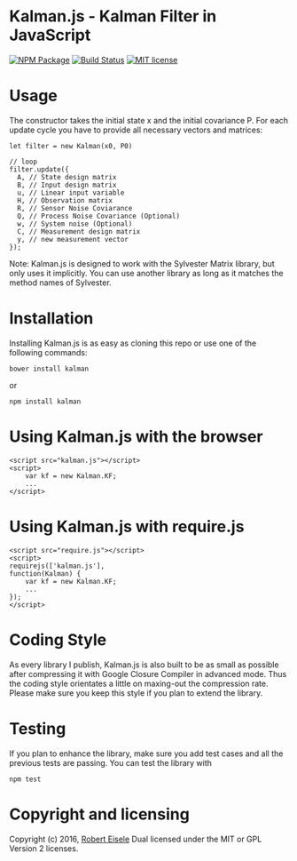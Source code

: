 # Kalman.js - Kalman Filter in JavaScript

[![NPM Package](https://img.shields.io/npm/v/kalman.svg?style=flat)](https://npmjs.org/package/kalman "View this project on npm")
[![Build Status](https://travis-ci.org/infusion/Kalman.js.svg?branch=master)](https://travis-ci.org/infusion/Kalman.js)
[![MIT license](http://img.shields.io/badge/license-MIT-brightgreen.svg)](http://opensource.org/licenses/MIT)


Usage
===

The constructor takes the initial state x and the initial covariance P. For each update cycle you have to provide all necessary vectors and matrices:

```
let filter = new Kalman(x0, P0)

// loop
filter.update({
  A, // State design matrix
  B, // Input design matrix
  u, // Linear input variable 
  H, // Observation matrix
  R, // Sensor Noise Coviarance
  Q, // Process Noise Covariance (Optional)
  w, // System noise (Optional)
  C, // Measurement design matrix
  y, // new measurement vector
});
```

Note: Kalman.js is designed to work with the Sylvester Matrix library, but only uses it implicitly. You can use another library as long as it matches the method names of Sylvester.


Installation
===
Installing Kalman.js is as easy as cloning this repo or use one of the following commands:

```
bower install kalman
```
or

```
npm install kalman
```

Using Kalman.js with the browser
===
    <script src="kalman.js"></script>
    <script>
        var kf = new Kalman.KF;
        ...
    </script>


Using Kalman.js with require.js
===
    <script src="require.js"></script>
    <script>
    requirejs(['kalman.js'],
    function(Kalman) {
        var kf = new Kalman.KF;
        ...
    });
    </script>

Coding Style
===
As every library I publish, Kalman.js is also built to be as small as possible after compressing it with Google Closure Compiler in advanced mode. Thus the coding style orientates a little on maxing-out the compression rate. Please make sure you keep this style if you plan to extend the library.

Testing
===
If you plan to enhance the library, make sure you add test cases and all the previous tests are passing. You can test the library with

```
npm test
```

Copyright and licensing
===
Copyright (c) 2016, [Robert Eisele](http://www.xarg.org/)
Dual licensed under the MIT or GPL Version 2 licenses.
